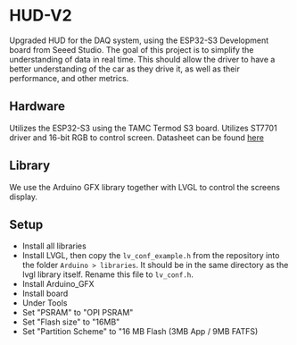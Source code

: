 # HUD-V2
Upgraded HUD for the DAQ system, using the ESP32-S3 Development board from Seeed Studio. The goal of this project is to simplify the understanding of data in real time. This should allow the driver to have a better understanding of the car as they drive it, as well as their performance, and other metrics.

## Hardware
Utilizes the ESP32-S3 using the TAMC Termod S3 board. Utilizes ST7701 driver and 16-bit RGB to control screen. Datasheet can be found [here](https://files.seeedstudio.com/products/ZX4D30NE01S-UR-4827.pdf)

## Library
We use the Arduino GFX library together with LVGL to control the screens display.

## Setup
- Install all libraries
 - Install LVGL, then copy the `lv_conf_example.h` from the repository into the folder `Arduino > libraries`. It should be in the same directory as the lvgl library itself. Rename this file to `lv_conf.h`.
 - Install Arduino_GFX
- Install board
- Under Tools
 - Set "PSRAM" to "OPI PSRAM"
 - Set "Flash size" to "16MB"
 - Set "Partition Scheme" to "16 MB Flash (3MB App / 9MB FATFS)

